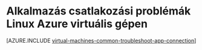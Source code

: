 <properties
    pageTitle="Linux virtuális access-alkalmazás elhárítása |} Microsoft Azure"
    description="A részletes hibaelhárítási lépések segítségével a csatlakoztatása az Azure-ban Linux virtuális gépeken futó alkalmazások kapcsolatos problémák azonosítása."
    services="virtual-machines-linux"
    documentationCenter=""
    authors="iainfoulds"
    manager="timlt"
    editor=""
    tags="top-support-issue,azure-service-management,azure-resource-manager"
    keywords="nem tudja, indítsa el az alkalmazás, a program nem nyílnak meg, port letiltott, nem lehet indítsa el a program, a letiltott port meghallgatása meghallgatása"/>

<tags
    ms.service="virtual-machines-linux"
    ms.workload="infrastructure-services"
    ms.tgt_pltfrm="vm-linux"
    ms.devlang="na"
    ms.topic="support-article"
    ms.date="09/27/2016"
    ms.author="iainfou"/>

# <a name="troubleshoot-application-connectivity-issues-on-a-linux-azure-virtual-machine"></a>Alkalmazás csatlakozási problémák Linux Azure virtuális gépen

[AZURE.INCLUDE [virtual-machines-common-troubleshoot-app-connection](../../includes/virtual-machines-common-troubleshoot-app-connection.md)]
